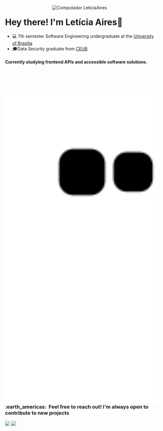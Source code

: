 <img src="https://user-images.githubusercontent.com/72623771/211886316-b79d876e-0745-4dfa-a51d-ab21899bcb4a.png" min-width="350px" max-width="350px" width="350px" align="right" alt="Computador LeticiaAires">

# Hey there! I'm Letícia Aires🌱




- 💻 7th semester Software Engineering undergraduate at the <a href="http://www.unb.br">University of Brasilia</a>
- 🎓Data Security graduate from <a href="https://www.uniceub.br/">CEUB</a> 

#### Currently studying frontend APIs and accessible software solutions.


<br> <br> <br> 
  
  ##
  
<div>
  
 <img src="https://github.com/LeticiaAires/LeticiaAires/blob/output/github-contribution-grid-snake.svg" min-width="900px" max-width="900px" width="900px" align="left" alt="Computador LeticiaAires">
  
  <h3> :earth_americas: &nbsp;Feel free to reach out! I'm always open to contribute to new projects </h3> 
  <a href="https://www.instagram.com/ttuce_/" target="_blank"><img src="https://img.shields.io/badge/-Instagram-%23E4405F?style=for-the-badge&logo=instagram&logoColor=purple" target="_blank"></a>
  <a href = "mailto:leticia.assuncao.aires@gmail.com"><img src="https://img.shields.io/badge/-Gmail-%23333?style=for-the-badge&logo=gmail&logoColor=purple" target="_blank"></a>
